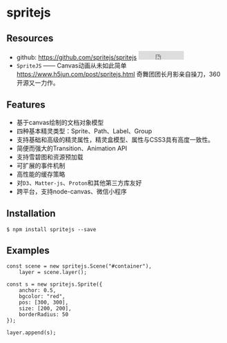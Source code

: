 # spritejs

## Resources

* github: <https://github.com/spritejs/spritejs> <iframe src="http://258i.com/gbtn.html?user=spritejs&repo=spritejs&type=star&count=true" frameborder="0" scrolling="0" width="105px" height="20px"></iframe> 
* `SpriteJS` —— Canvas动画从未如此简单 <https://www.h5jun.com/post/spritejs.html> 奇舞团团长月影亲自操刀，360开源又一力作。


## Features

* 基于canvas绘制的文档对象模型
* 四种基本精灵类型：Sprite、Path、Label、Group
* 支持基础和高级的精灵属性，精灵盒模型、属性与CSS3具有高度一致性。
* 简便而强大的Transition、Animation API
* 支持雪碧图和资源预加载
* 可扩展的事件机制
* 高性能的缓存策略
* 对`D3`、`Matter-js`、`Proton`和其他第三方库友好
* 跨平台，支持node-canvas、微信小程序


## Installation

    $ npm install spritejs --save


## Examples

    const scene = new spritejs.Scene("#container"),
        layer = scene.layer();

    const s = new spritejs.Sprite({
        anchor: 0.5,
        bgcolor: "red",
        pos: [300, 300],
        size: [200, 200],
        borderRadius: 50
    });

    layer.append(s);
